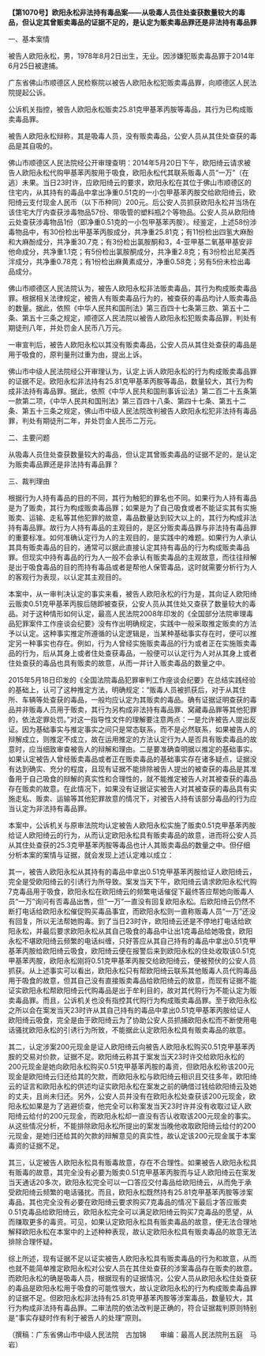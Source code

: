 **【第1070号】欧阳永松非法持有毒品案——从吸毒人员住处查获数量较大的毒品，但认定其曾贩卖毒品的证据不足的，是认定为贩卖毒品罪还是非法持有毒品罪**

一、基本案情

被告人欧阳永松，男，1978年8月2日出生，无业。因涉嫌犯贩卖毒品罪于2014年6月25日被逮捕。

广东省佛山市顺德区人民检察院以被告人欧阳永松犯贩卖毒品罪，向顺德区人民法院提起公诉。

公诉机关指控，被告人欧阳永松贩卖25.81克甲基苯丙胺等毒品，其行为已构成贩卖毒品罪。

被告人欧阳永松辩称，其是吸毒人员，没有贩卖毒品，公安人员从其住处查获的毒品是其自吸的。

佛山市顺德区人民法院经公开审理查明：2014年5月20日下午，欧阳绮云请求被告人欧阳永松代购甲基苯丙胺用于吸食，欧阳永松代其联系贩毒人员“一万”（在逃）未果。当日23时许，应欧阳绮云的要求，欧阳永松在其位于佛山市顺德区的住宅内，从其持有的毒品中拿出净重0.51克的一小包甲基苯丙胺交给欧阳绮云，欧阳绮云支付现金人民币（以下币种同）200元。后公安人员抓获欧阳永松并当场在该住宅大厅内查获涉毒物品57份、带吸管的塑料瓶2个等物品。公安人员从欧阳绮云处查获涉毒物品1份（即净重0.51克的一小包甲基苯丙胺）。经鉴定，上述58份涉毒物品中，有30份检出甲基苯丙胺成分，共净重25.81克；有11份检出四氢大麻酚和大麻酚成分，共净重30.7克；有3份检出氯胺酮和3，4-亚甲基二氧基甲基安非他命成分，共净重1.1克；有5份检出氯胺酮成分，共净重2.8克；有3份检出尼美西泮成分，共净重0.78克；有1份检出麻黄素成分，净重0.58克；另有5份未检出毒品成分。

佛山市顺德区人民法院认为，被告人欧阳永松非法贩卖毒品，其行为构成贩卖毒品罪。根据相关法律规定，被告人有贩卖毒品行为的，被查获的毒品均计人贩卖毒品的数量。据此，依照《中华人民共和国刑法》第三百四十七条第三款、第五十二条、第五十三条之规定，顺德区人民法院以被告人欧阳永松犯贩卖毒品罪，判处有期徒刑八年，并处罚金人民币八万元。

一审宣判后，被告人欧阳永松以其没有贩卖毒品，公安人员从其住处查获的毒品是用于吸食的，原判量刑过重为由，提出上诉。

佛山市中级人民法院经公开审理认为，认定上诉人欧阳永松的行为构成贩卖毒品罪的证据不足。欧阳永松非法持有25.81克甲基苯丙胺等毒品，数量较大，其行为构成非法持有毒品罪。据此，依照《中华人民共和国刑事诉讼法》第二百二十五条第一款第二项，《中华人民共和国刑法》第三百四十八条、第四十七条、第五十二条、第五十三条之规定，佛山市中级人民法院改判被告人欧阳永松犯非法持有毒品罪，判处有期徒刑二年，并处罚金人民币二万元。

二、主要问题

从吸毒人员住处查获数量较大的毒品，但认定其曾贩卖毒品的证据不足的，是认定为贩卖毒品罪还是非法持有毒品罪？

三、裁判理由

根据行为人持有毒品的目的不同，其行为触犯的罪名也不同。如果行为人持有毒品是为了贩卖，其行为构成贩卖毒品罪；如果是为了自己吸食或者不能证实其有实施贩卖、运输、走私等其他犯罪的故意，毒品数量达到较大以上的，其行为构成非法持有毒品罪。故行为人持有毒品的主观目的，是区分贩卖毒品罪与非法持有毒品罪的重要标准。如何准确认定行为人的主观目的，是实践中的难题。如果行为人承认其具有贩卖毒品的目的，通常可以据此直接认定其持有毒品的行为构成贩卖毒品罪。但现实中持有毒品的行为人一般不会承认有贩卖毒品的主观故意，而往往辩解是出于吸食毒品的目的而持有毒品或者是帮他人保管毒品，这时就需要分析行为人的客观行为表现，以认定其主观目的。

本案中，从一审判决认定的事实来看，被告人欧阳永松的行为是，其向证人欧阳绮云贩卖0.51克甲基苯丙胺后随即被查获，公安人员从其住处又查获了数量较大的毒品。对于这种情形如何认定，最高人民法院2008年印发的《全国部分法院审理毒品犯罪案件工作座谈会纪要》没有作出明确规定，实践中一般采取推定贩卖的方法予以认定。这种事实推定所遵循的认定逻辑是，当某种基础事实存在时，便可以推定另一种事实也存在。例如，行为人曾经实施贩卖毒品的行为或者正在实施贩卖毒品的行为，后从其身上或者住处查获毒品，一般便可以认定行为人对从其身上或者住处查获的毒品也具有贩卖的故意，从而一并计入贩卖毒品的数量之中。

2015年5月18日印发的《全国法院毒品犯罪审判工作座谈会纪要》在总结实践经验的基础上，认可了这种推定方法，明确规定：“贩毒人员被抓获后，对于从其住所、车辆等处查获的毒品，一般均应认定为其贩卖的毒品。确有证据证明查获的毒品并非贩毒人员用于贩卖，其行为另构成非法持有毒品罪、窝藏毒品罪等其他犯罪的，依法定罪处罚。”对这一指导性文件的理解要注意两点：一是允许被告人提出反证。因为基础事实与推定事实之间只是常态联系，而不是必然联系，如果被告人的辩解成立，则推定不成立，故在运用推定的方法认定行为人是否具有贩卖毒品的故意时，应当细致审查被告人的辩解和理由。二是要准确查明据以推定的基础事实。如果认定被告人曾经贩卖毒品或者正在贩卖毒品的基础事实存在诸多疑点，证据没有达到确实、充分的程度，且现有证据不能排除被告人提出的被查获的毒品是其准备用于自己吸食的辩解的真实性和合理性的，就不能推定被告人对其被查获的毒品存在贩卖的故意。在此情况下，如果没有证据证实被告人对其被查获的毒品具有实施走私、贩卖、运输等其他犯罪故意的情况下，对被告人持有该部分毒品的行为应当认定为非法持有毒品罪。

本案中，公诉机关与原审法院均认定被告人欧阳永松实施了贩卖0.51克甲基苯丙胺给证人欧阳绮云的行为，从而认定欧阳永松具有贩卖毒品的故意，进而将公安人员从其住处查获的25.3克甲基苯丙胺等毒品也计人其贩卖毒品的数量之中。但仔细分析本案的案情与证据，就会发现上述认定难以成立：

其一，被告人欧阳永松从其持有的毒品中拿出0.51克甲基苯丙胺给证人欧阳绮云，完全是受欧阳绮云的引诱行为所导致。案发当天下午，欧阳绮云请求欧阳永松代购7克毒品用于吸食，欧阳永松在欧阳绮云的频繁电话催促下最终答应帮她向贩毒人员“一万”询问有否毒品出售，但“一万”一直没有回复欧阳永松。后欧阳绮云仍然不断打电话给欧阳永松催促购买毒品事宜，而欧阳永松则一直称贩毒人员“一万”还没有回复，所以无法帮她购毒。到了当日23时许，欧阳绮云还是不停地打电话给欧阳永松，并最后要求欧阳永松从其自己吸食的毒品中让出1克毒品给她吸食，欧阳永松不堪欧阳绮云频繁的电话纠缠，只好答应从其自己持有的毒品中拿出0.51克甲基苯丙胺给欧阳绮云吸食，欧阳绮云便在报警后来到欧阳永松的住处收取该0.51克甲基苯丙胺，欧阳永松刚将0.51克甲基苯丙胺交给欧阳绮云，便被预伏的公安人员抓获。从上述事实可以看出，欧阳永松只有帮欧阳绮云联系其他贩毒人员代购毒品用于吸食的故意，但其自己没有直接贩卖毒品给欧阳绮云的故意，而现有证据不能证实欧阳永松帮欧阳绮云代购毒品是出于牟利目的，故对其代购行为不能认定为贩卖毒品罪。而且，公诉机关也没有指控其代购行为构成贩卖毒品罪。至于欧阳永松之所以会在案发当天23时许从其自己持有的毒品中拿出0.51克甲基苯丙胺给证人欧阳绮云吸食，完全是由于欧阳绮云为了协助公安人员抓捕欧阳永松而不断使用电话骚扰欧阳永松的引诱行为所致，不能据此认定欧阳永松具有贩卖毒品的故意。

其二，认定涉案200元现金是证人欧阳绮云向被告人欧阳永松购买0.51克甲基苯丙胺的交易对价款，证据不足。欧阳绮云称其于案发当天23时许交给欧阳永松的200元现金是她向欧阳永松购买0.51克甲基苯丙胺的毒资，但欧阳永松称该200元现金是欧阳绮云归还给其的欠款，而欧阳永松与欧阳绮云相识且交往多年，欧阳绮云的证言和欧阳永松的供述均证实欧阳永松在案发之前的确借过钱给欧阳绮云及她的丈夫，且尚未归还。另外，公安人员并没有在欧阳永松处查获该200元现金，欧阳永松如果是为了逃避侦查，他完全可以称案发当天23时许并没有收取过证人欧阳绮云给付的200元现金，而欧阳永松却一直没有否认收取该200元现金的事实。从这些情况分析，不能排除欧阳永松所提出的案发当晚他收取欧阳绮云给付的200元现金，是她归还给其的欠款的辩解意见的真实性，故认定该200元现金属于本案毒资的证据不足。

其三，认定被告人欧阳永松具有贩毒故意，存在不合理性。如果被告人欧阳永松具有贩毒的故意，其完全没有必要为贩卖0.51克甲基苯丙胺而与证人欧阳绮云在案发当天通话20多次，欧阳永松完全可以一口答应交付毒品给欧阳绮云，从而免于承受欧阳绮云频繁的电话骚扰。而且，欧阳永松既然持有25.81克甲基苯丙胺等涉案毒品，其也完全没有必要在欧阳绮云要求购买7克毒品的情况下最后才答应贩卖0.51克毒品给欧阳绮云，欧阳永松完全可以满足欧阳绮云购买7克毒品的愿望，从而赚取更多的毒资。可见，如果认定欧阳永松具有贩卖毒品的故意，便无法合理地解释欧阳永松在本案中的上述种种表现，故认定欧阳永松具有贩卖毒品的故意无法排除合理怀疑。

综上所述，现有证据不足以证实被告人欧阳永松具有贩卖毒品的行为和故意，从而也就不能简单推定欧阳永松对公安人员在其住处查获的涉案毒品存在贩卖的故意。而欧阳永松的确是吸毒人员，根据现有的证据情况，公安人员从欧阳永松住处查获的毒品是欧阳永松用于吸食的可能性很大，故认定欧阳永松的行为构成贩卖毒品罪的证据不足。但欧阳永松非法持有25.81克甲基苯丙胺等涉案毒品，数量较大，其行为构成非法持有毒品罪。二审法院的依法改判是正确的，符合证据裁判原则特别是“事实存疑时作有利于被告人的处理”原则。

（撰稿：广东省佛山市中级人民法院　古加锦　　审编：最高人民法院刑五庭　马岩）